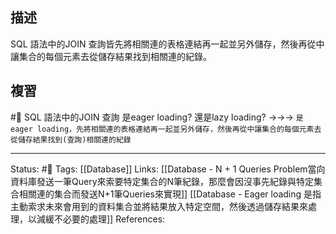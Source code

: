 ## 描述
SQL 語法中的JOIN 查詢皆先將相關連的表格連結再一起並另外儲存，然後再從中讓集合的每個元素去從儲存結果找到相關連的紀錄。


## 複習
#🧠 SQL 語法中的JOIN 查詢  是eager loading? 還是lazy loading?  ->->-> `是eager loading，先將相關連的表格連結再一起並另外儲存，然後再從中讓集合的每個元素去從儲存結果找到(查詢)相關連的紀錄`
<!--SR:!2022-06-14,3,250-->

---
Status: #🌱 
Tags:
[[Database]]
Links:
[[Database - N + 1 Queries Problem當向資料庫發送一筆Query來索要特定集合的N筆紀錄，那麼會因沒事先紀錄與特定集合相關連的集合而發送N+1筆Queries來實現]]
[[Database - Eager loading 是指主動索求未來會用到的資料集合並將結果放入特定空間，然後透過儲存結果來處理，以減緩不必要的處理]]
References: